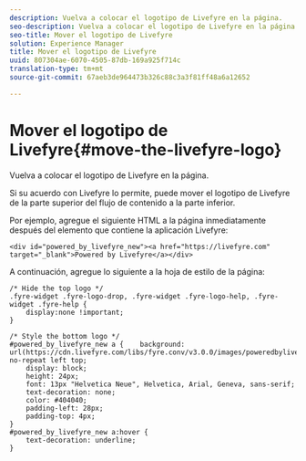 ```yaml
---
description: Vuelva a colocar el logotipo de Livefyre en la página.
seo-description: Vuelva a colocar el logotipo de Livefyre en la página.
seo-title: Mover el logotipo de Livefyre
solution: Experience Manager
title: Mover el logotipo de Livefyre
uuid: 807304ae-6070-4505-87db-169a925f714c
translation-type: tm+mt
source-git-commit: 67aeb3de964473b326c88c3a3f81ff48a6a12652

---
```



# Mover el logotipo de Livefyre{#move-the-livefyre-logo}

Vuelva a colocar el logotipo de Livefyre en la página.

Si su acuerdo con Livefyre lo permite, puede mover el logotipo de Livefyre de la parte superior del flujo de contenido a la parte inferior.

Por ejemplo, agregue el siguiente HTML a la página inmediatamente después del elemento que contiene la aplicación Livefyre:

```
<div id="powered_by_livefyre_new"><a href="https://livefyre.com" target="_blank">Powered by Livefyre</a></div>
```

A continuación, agregue lo siguiente a la hoja de estilo de la página:

```
/* Hide the top logo */ 
.fyre-widget .fyre-logo-drop, .fyre-widget .fyre-logo-help, .fyre-widget .fyre-help { 
    display:none !important; 
} 
  
/* Style the bottom logo */ 
#powered_by_livefyre_new a {    background: url(https://cdn.livefyre.com/libs/fyre.conv/v3.0.0/images/poweredbylivefyre.png) no-repeat left top; 
    display: block; 
    height: 24px; 
    font: 13px "Helvetica Neue", Helvetica, Arial, Geneva, sans-serif; 
    text-decoration: none; 
    color: #404040; 
    padding-left: 28px; 
    padding-top: 4px; 
} 
#powered_by_livefyre_new a:hover { 
    text-decoration: underline; 
}
```

